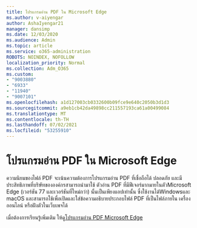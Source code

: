 ```yaml
---
title: โปรแกรมอ่าน PDF ใน Microsoft Edge
ms.author: v-aiyengar
author: AshaIyengar21
manager: dansimp
ms.date: 12/03/2020
ms.audience: Admin
ms.topic: article
ms.service: o365-administration
ROBOTS: NOINDEX, NOFOLLOW
localization_priority: Normal
ms.collection: Adm_O365
ms.custom:
- "9003880"
- "6933"
- "11940"
- "9007101"
ms.openlocfilehash: a1d127003cb0332600b09fce9e640c2050b3d1d3
ms.sourcegitcommit: a9eb1cb42da49898cc211557193ca61a00499084
ms.translationtype: MT
ms.contentlocale: th-TH
ms.lasthandoff: 07/02/2021
ms.locfileid: "53255910"
---
```

# <a name="pdf-reader-in-microsoft-edge"></a>โปรแกรมอ่าน PDF ใน Microsoft Edge

ความนิยมของไฟล์ PDF จะเน้นความต้องการโปรแกรมอ่าน PDF ที่เชื่อถือได้ ปลอดภัย และมีประสิทธิภาพที่บริษัทขององค์กรสามารถนํามาใช้ ตัวอ่าน PDF ที่มีฟีเจอร์มากมายในตัวMicrosoft Edge (เวอร์ชัน 77 และเวอร์ชันที่ใหม่กว่า) นั้นเป็นเพียงแอปเท่านั้น ซึ่งใช้งานได้Windowsและ macOS และสามารถใช้เพื่อเปิดและใส่ข้อความอธิบายประกอบไฟล์ PDF ที่เป็นไฟล์ภายใน เครื่อง ออนไลน์ หรือฝังตัวในเว็บเพจได้

เมื่อต้องการเรียนรู้เพิ่มเติม ให้ดู[โปรแกรมอ่าน PDF Microsoft Edge](https://go.microsoft.com/fwlink/?linkid=2140005)
